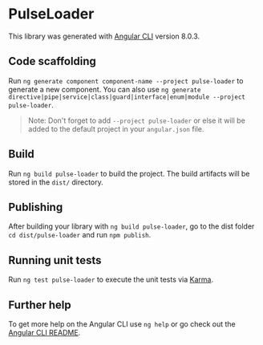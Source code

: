 # PulseLoader

This library was generated with [Angular CLI](https://github.com/angular/angular-cli) version 8.0.3.

## Code scaffolding

Run `ng generate component component-name --project pulse-loader` to generate a new component. You can also use `ng generate directive|pipe|service|class|guard|interface|enum|module --project pulse-loader`.
> Note: Don't forget to add `--project pulse-loader` or else it will be added to the default project in your `angular.json` file. 

## Build

Run `ng build pulse-loader` to build the project. The build artifacts will be stored in the `dist/` directory.

## Publishing

After building your library with `ng build pulse-loader`, go to the dist folder `cd dist/pulse-loader` and run `npm publish`.

## Running unit tests

Run `ng test pulse-loader` to execute the unit tests via [Karma](https://karma-runner.github.io).

## Further help

To get more help on the Angular CLI use `ng help` or go check out the [Angular CLI README](https://github.com/angular/angular-cli/blob/master/README.md).
